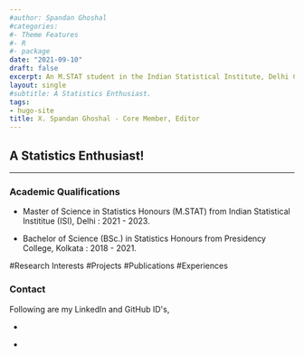 ```yaml
---
#author: Spandan Ghoshal
#categories:
#- Theme Features
#- R
#- package
date: "2021-09-10"
draft: false
excerpt: An M.STAT student in the Indian Statistical Institute, Delhi Center, mainly interested in High Dimensional Data Analysis, Resampling Methods, etc.
layout: single
#subtitle: A Statistics Enthusiast.
tags:
- hugo-site
title: X. Spandan Ghoshal - Core Member, Editor
---
```


## A Statistics Enthusiast!

---

### Academic Qualifications

* Master of Science in Statistics Honours (M.STAT) from Indian Statistical Instititue (ISI), Delhi : 2021 - 2023.

* Bachelor of Science (BSc.) in Statistics Honours from Presidency College, Kolkata : 2018 - 2021.

#Research Interests
#Projects
#Publications
#Experiences


### Contact

Following are my LinkedIn and GitHub ID's,

* <a href = "https://www.linkedin.com/in/spandan-ghoshal-809979166/"><i class="fab fa-linkedin-in"></i></a> 

* <a href = "https://github.com/spandy9681"><i class="fab fa-github"></i></a>


